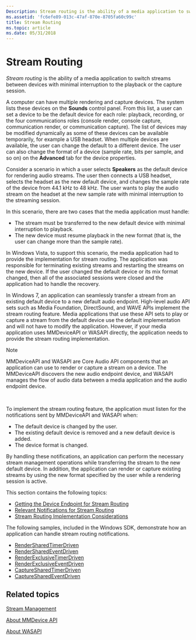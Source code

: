 ```yaml
---
Description: Stream routing is the ability of a media application to switch streams between devices with minimal interruption to the playback or the capture session.
ms.assetid: 'fc6efe89-013c-47af-870e-8705fa60c99c'
title: Stream Routing
ms.topic: article
ms.date: 05/31/2018
---
```


# Stream Routing

*Stream routing* is the ability of a media application to switch streams between devices with minimal interruption to the playback or the capture session.

A computer can have multiple rendering and capture devices. The system lists these devices on the **Sounds** control panel. From this list, a user can set a device to be the default device for each role: playback, recording, or the four communications roles (console render, console capture, communication render, or communication capture). The list of devices may be modified dynamically as some of these devices can be available temporarily, for example a USB headset. When multiple devices are available, the user can change the default to a different device. The user can also change the format of a device (sample rate, bits per sample, and so on) on the **Advanced** tab for the device properties.

Consider a scenario in which a user selects **Speakers** as the default device for rendering audio streams. The user then connects a USB headset, selects the headset as the new default device, and changes the sample rate of the device from 44.1 kHz to 48 kHz. The user wants to play the audio stream on the headset at the new sample rate with minimal interruption to the streaming session.

In this scenario, there are two cases that the media application must handle:

-   The stream must be transferred to the new default device with minimal interruption to playback.
-   The new device must resume playback in the new format (that is, the user can change more than the sample rate).

In Windows Vista, to support this scenario, the media application had to provide the implementation for stream routing. The application was responsible for terminating existing streams and restarting the streams on the new device. If the user changed the default device or its mix format changed, then all of the associated sessions were closed and the application had to handle the recovery.

In Windows 7, an application can seamlessly transfer a stream from an existing default device to a new default audio endpoint. High-level audio API sets such as Media Foundation, DirectSound, and WAVE APIs implement the stream routing feature. Media applications that use these API sets to play or capture a stream from the default device use the default implementation and will not have to modify the application. However, if your media application uses MMDeviceAPI or WASAPI directly, the application needs to provide the stream routing implementation.

> [!Note]  
> MMDeviceAPI and WASAPI are Core Audio API components that an application can use to render or capture a stream on a device. The MMDeviceAPI discovers the new audio endpoint device, and WASAPI manages the flow of audio data between a media application and the audio endpoint device.

 

To implement the stream routing feature, the application must listen for the notifications sent by MMDeviceAPI and WASAPI when:

-   The default device is changed by the user.
-   The existing default device is removed and a new default device is added.
-   The device format is changed.

By handling these notifications, an application can perform the necessary stream management operations while transferring the stream to the new default device. In addition, the application can render or capture existing streams by using the new format specified by the user while a rendering session is active.

This section contains the following topics:

-   [Getting the Device Endpoint for Stream Routing](getting-the-default-device-endpoint-for-stream-routing.md)
-   [Relevant Notifications for Stream Routing](relevant-device-notifications-for-stream-routing.md)
-   [Stream Routing Implementation Considerations](stream-routing-implementation-considerations.md)

The following samples, included in the Windows SDK, demonstrate how an application can handle stream routing notifications.

-   [RenderSharedTimerDriven](rendersharedtimerdriven.md)
-   [RenderSharedEventDriven](rendersharedeventdriven.md)
-   [RenderExclusiveTimerDriven](renderexclusivetimerdriven.md)
-   [RenderExclusiveEventDriven](renderexclusiveeventdriven.md)
-   [CaptureSharedTimerDriven](capturesharedtimerdriven.md)
-   [CaptureSharedEventDriven](capturesharedeventdriven.md)

## Related topics

<dl> <dt>

[Stream Management](stream-management.md)
</dt> <dt>

[About MMDevice API](mmdevice-api.md)
</dt> <dt>

[About WASAPI](wasapi.md)
</dt> </dl>

 

 



